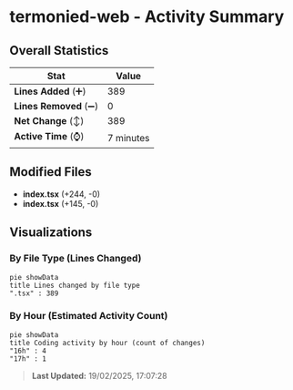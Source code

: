 # termonied-web - Activity Summary 

## Overall Statistics

| Stat                   | Value                                                             |
| ---------------------- | ----------------------------------------------------------------- |
| **Lines Added** (➕)   | 389                                          |
| **Lines Removed** (➖) | 0                                        |
| **Net Change** (↕)    | 389                |
| **Active Time** (⌚)   | 7 minutes |


## Modified Files
- **index.tsx** (+244, -0)
- **index.tsx** (+145, -0)

## Visualizations

### By File Type (Lines Changed)

```mermaid
pie showData
title Lines changed by file type
".tsx" : 389
```

### By Hour (Estimated Activity Count)

```mermaid
pie showData
title Coding activity by hour (count of changes)
"16h" : 4
"17h" : 1
```


> **Last Updated:** 19/02/2025, 17:07:28